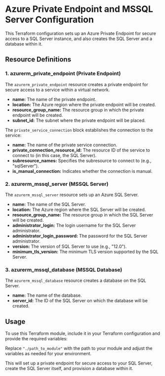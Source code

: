 # Azure Private Endpoint and MSSQL Server Configuration

This Terraform configuration sets up an Azure Private Endpoint for secure access to a SQL Server instance, and also creates the SQL Server and a database within it.

## Resource Definitions

### 1. azurerm_private_endpoint (Private Endpoint)

The `azurerm_private_endpoint` resource creates a private endpoint for secure access to a service within a virtual network.

- **name:** The name of the private endpoint.
- **location:** The Azure region where the private endpoint will be created.
- **resource_group_name:** The resource group in which the private endpoint will be created.
- **subnet_id:** The subnet where the private endpoint will be placed.

The `private_service_connection` block establishes the connection to the service:

- **name:** The name of the private service connection.
- **private_connection_resource_id:** The resource ID of the service to connect to (in this case, the SQL Server).
- **subresource_names:** Specifies the subresource to connect to (e.g., "sqlServer").
- **is_manual_connection:** Indicates whether the connection is manual.

### 2. azurerm_mssql_server (MSSQL Server)

The `azurerm_mssql_server` resource sets up an Azure SQL Server.

- **name:** The name of the SQL Server.
- **location:** The Azure region where the SQL Server will be created.
- **resource_group_name:** The resource group in which the SQL Server will be created.
- **administrator_login:** The login username for the SQL Server administrator.
- **administrator_login_password:** The password for the SQL Server administrator.
- **version:** The version of SQL Server to use (e.g., "12.0").
- **minimum_tls_version:** The minimum TLS version supported by the SQL Server.

### 3. azurerm_mssql_database (MSSQL Database)

The `azurerm_mssql_database` resource creates a database on the SQL Server.

- **name:** The name of the database.
- **server_id:** The ID of the SQL Server on which the database will be created.

## Usage

To use this Terraform module, include it in your Terraform configuration and provide the required variables:

Replace `"./path_to_module"` with the path to your module and adjust the variables as needed for your environment.

This will set up a private endpoint for secure access to your SQL Server, create the SQL Server itself, and provision a database within it.
